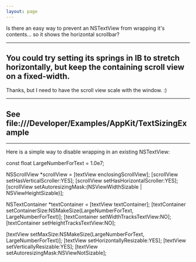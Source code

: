 ```yaml
---
layout: page
---
```




Is there an easy way to prevent an NSTextView from wrapping it's contents... so it shows the horizontal scrollbar?

----
You could try setting its springs in IB to stretch horizontally, but keep the containing scroll view on a fixed-width.
----

Thanks, but I need to have the scroll view scale with the window. :)

----
See file:///Developer/Examples/AppKit/TextSizingExample
----

----

Here is a simple way to disable wrapping in an existing NSTextView:

    
const float LargeNumberForText = 1.0e7;

NSScrollView *scrollView = [textView enclosingScrollView];
[scrollView setHasVerticalScroller:YES];
[scrollView setHasHorizontalScroller:YES];
[scrollView setAutoresizingMask:(NSViewWidthSizable | NSViewHeightSizable)];

NSTextContainer *textContainer = [textView textContainer];
[textContainer setContainerSize:NSMakeSize(LargeNumberForText, LargeNumberForText)];
[textContainer setWidthTracksTextView:NO];
[textContainer setHeightTracksTextView:NO];

[textView setMaxSize:NSMakeSize(LargeNumberForText, LargeNumberForText)];
[textView setHorizontallyResizable:YES];
[textView setVerticallyResizable:YES];
[textView setAutoresizingMask:NSViewNotSizable];
